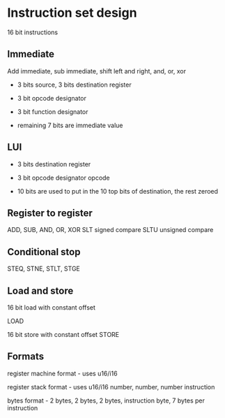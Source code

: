 # Instruction set design

16 bit instructions

## Immediate

Add immediate, sub immediate, shift left and right, and, or, xor

- 3 bits source, 3 bits destination register

- 3 bit opcode designator

- 3 bit function designator

- remaining 7 bits are immediate value

## LUI

- 3 bits destination register

- 3 bit opcode designator opcode

- 10 bits are used to put in the 10 top bits of destination, the rest zeroed

## Register to register

ADD, SUB,
AND, OR, XOR
SLT signed compare
SLTU unsigned compare

## Conditional stop

STEQ, STNE, STLT, STGE

## Load and store

16 bit load with constant offset

LOAD

16 bit store with constant offset
STORE

## Formats

register machine format - uses u16/i16

register stack format - uses u16/i16 number, number, number instruction

bytes format - 2 bytes, 2 bytes, 2 bytes, instruction byte, 7 bytes per instruction
